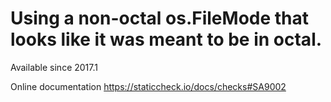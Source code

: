 # Using a non-octal os.FileMode that looks like it was meant to be in octal.

Available since
    2017.1

Online documentation
    https://staticcheck.io/docs/checks#SA9002
